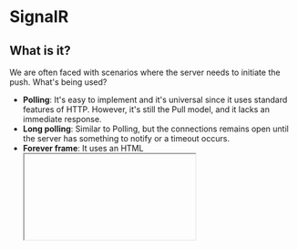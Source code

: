 SignalR
=====
What is it?
-----------
We are often faced with scenarios where the server needs to initiate the push. What's being used?
* __Polling__: It's easy to implement and it's universal since it uses
standard features of HTTP.  However, it's still the Pull model, and it lacks an immediate response.
* __Long polling__: Similar to Polling, but the connections remains open until the server has something to notify or a timeout occurs.
* __Forever frame__: It uses an HTML <iframe> tag to obtain a permanently open connection.  This technique uses HTML, JavaScript, and HTTP.  
No time is wasted in the connection and disconnection processes. Timeouts, proxies and firewalls are problematic. Responses would accumulate in the iframe in client memory that could result in too much RAM usage.

####SignalR arrives at the scene####

SignalR is an ASP.NET library that allows developers to add real-time web functionality to their applications.<br />
Real-time web functionality is essentially pushing server-side content to the client as it happens (thus "real-time").<br />
Example: Two users are viewing the same screen in an application. Some of the data that is presented to the client is stored in a database.
If one user were to perform a transaction in the database through server-side code, the other user wouldn't be able to see the change on their 
screen until they refreshed their browser window. With SignalR, after the database transformation is complete the updated content can be 
pushed up to each user currently on the application so they can see the changes right as they happened.

Originally it was a personal project of David Fowler and Damian Edwards, members of the ASP.NET team at Microsoft, but it is now an officially integrated product in the stack of Web technologies.

<img src="./files/aspnet_stack.png" alt="Asp.net stack" height="115" width="700">

SignalR includes a set of transports (or techniques) to keep the underlying connection to the server open—“as standard”.
It determines which transport it should use based on certain factors, such as the availability of the technology at both 
ends. __SignalR will always try to use the most efficient transport__, and will keep falling back until it finds one that 
is compatible with the context.  
<img src="./files/signalR_connection.png" alt="Asp.net stack" height="200" width="750">

How to use it?
--------------
SignalR requires a hub that is setup on both the client-side javascript and server-side code. The hub connection is started on
the client-side (wherever the developer wants to put the connection start, it can be after a user logs in or even right when they open
the application in their browser). The server-side requires a hub class that inherits from the SignalR Host class. As long as the 
class name matches the client-side hub name, communication between the client and server-side hubs can begin.<br />
Each user has their own unique hub identified by a ConnectionId, but SignalR has access to all hubs currently connected to the application.<br />
Developers can also access the server-side hub from anywhere in their code by retrieving the hub context. WIth the hub 
context, developers can push content to clients from anywhere in their code.


Examples
--------
[ShootR game] (http://shootr.signalr.net/)<br />
[Jabb chat] (https://jabbr.net/account/login?ReturnUrl=https%3A%2F%2Fjabbr.net%2F)

Demo
----
[Quality Bank] (https://github.com/ResourceDataInc/QualityBank)<br />
[Scrumtools on Intranet] (https://github.com/ResourceDataInc/Intranet)

Resources
--------
[ASP.NET](http://www.asp.net/signalr) <br />
[Scott Hanselman] (http://www.hanselman.com/blog/AsynchronousScalableWebApplicationsWithRealtimePersistentLongrunningConnectionsWithSignalR.aspx) <br />
[Mira Javora Blog Quick Chat App] (http://blog.mirajavora.com/signalr-introduction-to-signalr-quick-chat-app)<br />
[SignalR book] (./files/SignalR Book - JM Aguilar - campusMVP.net.pdf)
